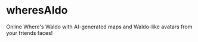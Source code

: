 # wheresAIdo
Online Where's Waldo with AI-generated maps and Waldo-like avatars from your friends faces!